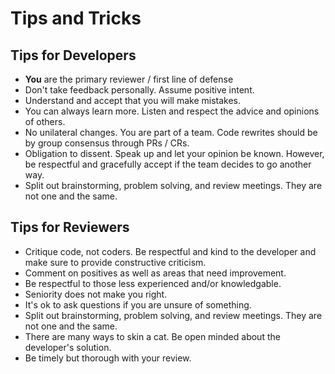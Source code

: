 # Tips and Tricks

## Tips for Developers

* **You** are the primary reviewer / first line of defense
* Don't take feedback personally. Assume positive intent.
* Understand and accept that you will make mistakes.
* You can always learn more. Listen and respect the advice and opinions of others.
* No unilateral changes. You are part of a team. Code rewrites should be by group consensus through PRs / CRs.
* Obligation to dissent. Speak up and let your opinion be known. However, be respectful and gracefully accept if the team decides to go another way.
* Split out brainstorming, problem solving, and review meetings. They are not one and the same.

## Tips for Reviewers

* Critique code, not coders. Be respectful and kind to the developer and make sure to provide constructive criticism.
* Comment on positives as well as areas that need improvement.
* Be respectful to those less experienced and/or knowledgable.
* Seniority does not make you right.
* It's ok to ask questions if you are unsure of something.
* Split out brainstorming, problem solving, and review meetings. They are not one and the same.
* There are many ways to skin a cat. Be open minded about the developer's solution.
* Be timely but thorough with your review.
